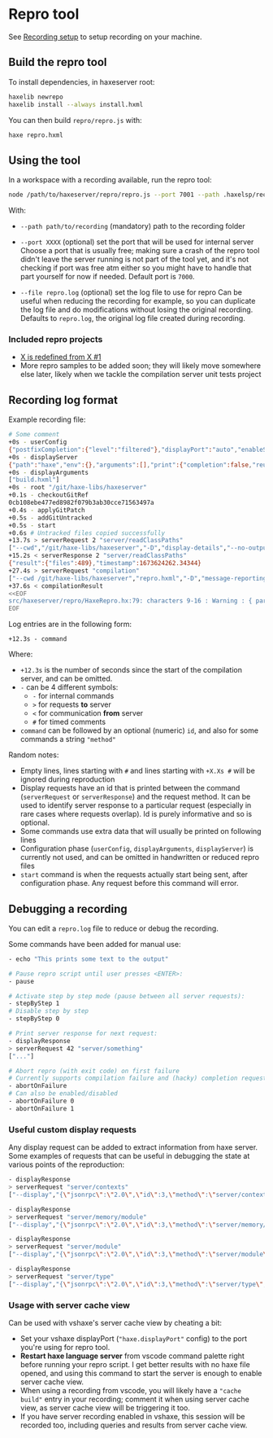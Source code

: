 # Repro tool

See [Recording setup](./Recording.md) to setup recording on your machine.

## Build the repro tool

To install dependencies, in haxeserver root:

```sh
haxelib newrepo
haxelib install --always install.hxml
```

You can then build `repro/repro.js` with:

```sh
haxe repro.hxml
```

## Using the tool

In a workspace with a recording available, run the repro tool:

```sh
node /path/to/haxeserver/repro/repro.js --port 7001 --path .haxelsp/recording/20230113-080000/ --file repro.log
```

With:

 * `--path path/to/recording` (mandatory) path to the recording folder

 * `--port XXXX` (optional) set the port that will be used for internal server
   Choose a port that is usually free; making sure a crash of the repro tool
   didn't leave the server running is not part of the tool yet, and it's not
   checking if port was free atm either so you might have to handle that part
   yourself for now if needed.
   Default port is `7000`.

 * `--file repro.log` (optional) set the log file to use for repro
   Can be useful when reducing the recording for example, so you can duplicate
   the log file and do modifications without losing the original recording.
   Defaults to `repro.log`, the original log file created during recording.

### Included repro projects

 * [X is redefined from X #1](./XRedefined.md)
 * More repro samples to be added soon; they will likely move somewhere else
   later, likely when we tackle the compilation server unit tests project

## Recording log format

Example recording file:

```sh
# Some comment
+0s - userConfig
{"postfixCompletion":{"level":"filtered"},"displayPort":"auto","enableServerRecording":true,"serverRecordingPath":".vim/recording/","buildCompletionCache":true,"codeGeneration":{"functions":{"anonymous":{"argumentTypeHints":false,"returnTypeHint":"never","useArrowSyntax":true,"placeOpenBraceOnNewLine":false,"explicitPublic":false,"explicitPrivate":false,"explicitNull":false},"field":{"argumentTypeHints":true,"returnTypeHint":"non-void","useArrowSyntax":false,"placeOpenBraceOnNewLine":false,"explicitPublic":false,"explicitPrivate":false,"explicitNull":false}},"imports":{"style":"type","enableAutoImports":true},"switch_":{"parentheses":false}},"diagnosticsPathFilter":"${workspaceRoot}","enableCodeLens":false,"enableCompletionCacheWarning":true,"enableDiagnostics":true,"enableServerView":false,"enableSignatureHelpDocumentation":true,"exclude":["zpp_nape"],"importsSortOrder":"all-alphabetical","inlayHints":{"variableTypes":true,"parameterNames":true,"parameterTypes":false,"functionReturnTypes":true,"conditionals":false},"maxCompletionItems":1000,"renameSourceFolders":["src","source","Source","test","tests"],"useLegacyCompletion":false}
+0s - displayServer
{"path":"haxe","env":{},"arguments":[],"print":{"completion":false,"reusing":false},"useSocket":true}
+0s - displayArguments
["build.hxml"]
+0s - root "/git/haxe-libs/haxeserver"
+0.1s - checkoutGitRef
0cb108ebe477ed8982f079b3ab30cce71563497a
+0.4s - applyGitPatch
+0.5s - addGitUntracked
+0.5s - start
+0.6s # Untracked files copied successfully
+13.7s > serverRequest 2 "server/readClassPaths"
["--cwd","/git/haxe-libs/haxeserver","-D","display-details","--no-output","build.hxml","--display","{\"jsonrpc\":\"2.0\",\"id\":2,\"method\":\"server/readClassPaths\"}"]
+15.2s < serverResponse 2 "server/readClassPaths"
{"result":{"files":489},"timestamp":1673624262.34344}
+27.4s > serverRequest "compilation"
["--cwd /git/haxe-libs/haxeserver","repro.hxml","-D","message-reporting=pretty"]
+37.6s < compilationResult
<<EOF
src/haxeserver/repro/HaxeRepro.hx:79: characters 9-16 : Warning : { parse : (__args : Array<Dynamic>) -> Void, getDoc : () -> String }
EOF
```

Log entries are in the following form:
```
+12.3s - command
```

Where:

 * `+12.3s` is the number of seconds since the start of the compilation server,
  and can be omitted.
 * `-` can be 4 different symbols:
	 * `-` for internal commands
	 * `>` for requests **to** server
	 * `<` for communication **from** server
	 * `#` for timed comments
 * `command` can be followed by an optional (numeric) `id`, and also for some
   commands a string `"method"`

Random notes:

 * Empty lines, lines starting with `#` and lines starting with `+X.Xs #` will
   be ignored during reproduction
 * Display requests have an id that is printed between the command
   (`serverRequest` or `serverResponse`) and the request method. It can be used
   to identify server response to a particular request (especially in rare cases
   where requests overlap). Id is purely informative and so is optional.
 * Some commands use extra data that will usually be printed on following lines
 * Configuration phase (`userConfig`, `displayArguments`, `displayServer`) is
   currently not used, and can be omitted in handwritten or reduced repro files
 * `start` command is when the requests actually start being sent, after
   configuration phase. Any request before this command will error.


## Debugging a recording

You can edit a `repro.log` file to reduce or debug the recording.

Some commands have been added for manual use:

```sh
- echo "This prints some text to the output"

# Pause repro script until user presses <ENTER>:
- pause

# Activate step by step mode (pause between all server requests):
- stepByStep 1
# Disable step by step
- stepByStep 0

# Print server response for next request:
- displayResponse
> serverRequest 42 "server/something"
["..."]

# Abort repro (with exit code) on first failure
# Currently supports compilation failure and (hacky) completion request failure
- abortOnFailure
# Can also be enabled/disabled
- abortOnFailure 0
- abortOnFailure 1
```

### Useful custom display requests

Any display request can be added to extract information from haxe server. Some
examples of requests that can be useful in debugging the state at various points
of the reproduction:

```sh
- displayResponse
> serverRequest "server/contexts"
["--display","{\"jsonrpc\":\"2.0\",\"id\":3,\"method\":\"server/contexts\"}"]

- displayResponse
> serverRequest "server/memory/module"
["--display","{\"jsonrpc\":\"2.0\",\"id\":3,\"method\":\"server/memory/module\",\"params\":{\"signature\":\"46758be9d6852a00c50c16bb8ef5c666\",\"path\":\"hxser.gen.CodeBuilder\"}}"]

- displayResponse
> serverRequest "server/module"
["--display","{\"jsonrpc\":\"2.0\",\"id\":3,\"method\":\"server/module\",\"params\":{\"signature\":\"46758be9d6852a00c50c16bb8ef5c666\",\"path\":\"hxser.gen.CodeBuilder\"}}"]

- displayResponse
> serverRequest "server/type"
["--display","{\"jsonrpc\":\"2.0\",\"id\":3,\"method\":\"server/type\",\"params\":{\"signature\":\"46758be9d6852a00c50c16bb8ef5c666\",\"modulePath\":\"hxser.gen.CodeBuilder\",\"typeName\":\"CodeBuilder\"}}"]
```

### Usage with server cache view

Can be used with vshaxe's server cache view by cheating a bit:

 * Set your vshaxe displayPort (`"haxe.displayPort"` config) to the port you're
   using for repro tool.
 * **Restart haxe language server** from vscode command palette right before running
   your repro script. I get better results with no haxe file opened, and using
   this command to start the server is enough to enable server cache view.
 * When using a recording from vscode, you will likely have a `"cache build"`
   entry in your recording; comment it when using server cache view, as server
   cache view will be triggering it too.
 * If you have server recording enabled in vshaxe, this session will be recorded
   too, including queries and results from server cache view.

